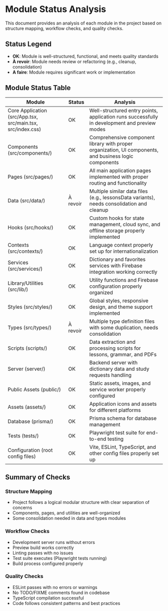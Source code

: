 # Module Status Analysis

This document provides an analysis of each module in the project based on structure mapping, workflow checks, and quality checks.

## Status Legend

- **OK**: Module is well-structured, functional, and meets quality standards
- **À revoir**: Module needs review or refactoring (e.g., cleanup, consolidation)
- **A faire**: Module requires significant work or implementation

## Module Status Table

| Module | Status | Analysis |
|--------|--------|----------|
| Core Application (src/App.tsx, src/main.tsx, src/index.css) | OK | Well-structured entry points, application runs successfully in development and preview modes |
| Components (src/components/) | OK | Comprehensive component library with proper organization, UI components, and business logic components |
| Pages (src/pages/) | OK | All main application pages implemented with proper routing and functionality |
| Data (src/data/) | À revoir | Multiple similar data files (e.g., lessonsData variants), needs consolidation and cleanup |
| Hooks (src/hooks/) | OK | Custom hooks for state management, cloud sync, and offline storage properly implemented |
| Contexts (src/contexts/) | OK | Language context properly set up for internationalization |
| Services (src/services/) | OK | Dictionary and favorites services with Firebase integration working correctly |
| Library/Utilities (src/lib/) | OK | Utility functions and Firebase configuration properly organized |
| Styles (src/styles/) | OK | Global styles, responsive design, and theme support implemented |
| Types (src/types/) | À revoir | Multiple type definition files with some duplication, needs consolidation |
| Scripts (scripts/) | OK | Data extraction and processing scripts for lessons, grammar, and PDFs |
| Server (server/) | OK | Backend server with dictionary data and study requests handling |
| Public Assets (public/) | OK | Static assets, images, and service worker properly configured |
| Assets (assets/) | OK | Application icons and assets for different platforms |
| Database (prisma/) | OK | Prisma schema for database management |
| Tests (tests/) | OK | Playwright test suite for end-to-end testing |
| Configuration (root config files) | OK | Vite, ESLint, TypeScript, and other config files properly set up |

## Summary of Checks

### Structure Mapping

- Project follows a logical modular structure with clear separation of concerns
- Components, pages, and utilities are well-organized
- Some consolidation needed in data and types modules

### Workflow Checks

- Development server runs without errors
- Preview build works correctly
- Linting passes with no issues
- Test suite executes (Playwright tests running)
- Build process configured properly

### Quality Checks

- ESLint passes with no errors or warnings
- No TODO/FIXME comments found in codebase
- TypeScript compilation successful
- Code follows consistent patterns and best practices
